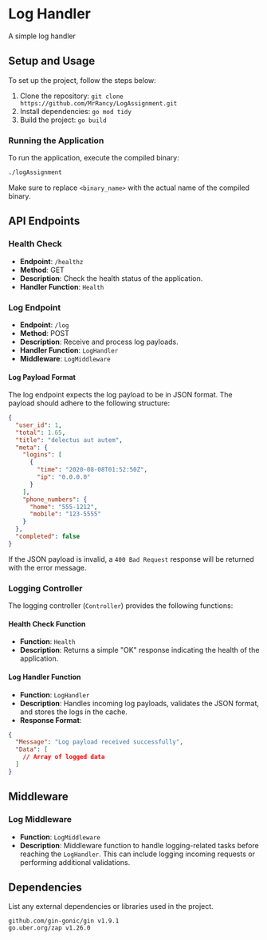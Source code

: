 # Log Handler

A simple log handler

## Setup and Usage

To set up the project, follow the steps below:

1. Clone the repository: `git clone https://github.com/MrRancy/LogAssignment.git`
2. Install dependencies: `go mod tidy`
3. Build the project: `go build`

### Running the Application

To run the application, execute the compiled binary:

```bash
./logAssignment
```

Make sure to replace `<binary_name>` with the actual name of the compiled binary.

## API Endpoints

### Health Check

- **Endpoint**: `/healthz`
- **Method**: GET
- **Description**: Check the health status of the application.
- **Handler Function**: `Health`

### Log Endpoint

- **Endpoint**: `/log`
- **Method**: POST
- **Description**: Receive and process log payloads.
- **Handler Function**: `LogHandler`
- **Middleware**: `LogMiddleware`

#### Log Payload Format

The log endpoint expects the log payload to be in JSON format. The payload should adhere to the following structure:

```json
{
  "user_id": 1,
  "total": 1.65,
  "title": "delectus aut autem",
  "meta": {
    "logins": [
      {
        "time": "2020-08-08T01:52:50Z",
        "ip": "0.0.0.0"
      }
    ],
    "phone_numbers": {
      "home": "555-1212",
      "mobile": "123-5555"
    }
  },
  "completed": false
}
```

If the JSON payload is invalid, a `400 Bad Request` response will be returned with the error message.

### Logging Controller

The logging controller (`Controller`) provides the following functions:

#### Health Check Function

- **Function**: `Health`
- **Description**: Returns a simple "OK" response indicating the health of the application.

#### Log Handler Function

- **Function**: `LogHandler`
- **Description**: Handles incoming log payloads, validates the JSON format, and stores the logs in the cache.
- **Response Format**:

```json
{
  "Message": "Log payload received successfully",
  "Data": [
    // Array of logged data
  ]
}
```

## Middleware

### Log Middleware

- **Function**: `LogMiddleware`
- **Description**: Middleware function to handle logging-related tasks before reaching the `LogHandler`. This can include logging incoming requests or performing additional validations.

## Dependencies

List any external dependencies or libraries used in the project.

	github.com/gin-gonic/gin v1.9.1
	go.uber.org/zap v1.26.0

